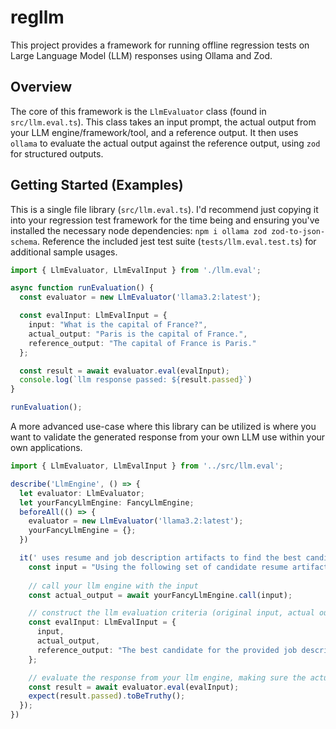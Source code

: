 # regllm

This project provides a framework for running offline regression tests on Large Language Model (LLM) responses using Ollama and Zod.

## Overview

The core of this framework is the `LlmEvaluator` class (found in `src/llm.eval.ts`). This class takes an input prompt, the actual output from your LLM engine/framework/tool, and a reference output. It then uses `ollama` to evaluate the actual output against the reference output, using `zod` for structured outputs.

## Getting Started (Examples)

This is a single file library (`src/llm.eval.ts`). I'd recommend just copying it into your regression test framework for the time being and ensuring you've installed the necessary node dependencies: `npm i ollama zod zod-to-json-schema`. Reference the included jest test suite (`tests/llm.eval.test.ts`) for additional sample usages.

```typescript
import { LlmEvaluator, LlmEvalInput } from './llm.eval';

async function runEvaluation() {
  const evaluator = new LlmEvaluator('llama3.2:latest');

  const evalInput: LlmEvalInput = {
    input: "What is the capital of France?",
    actual_output: "Paris is the capital of France.",
    reference_output: "The capital of France is Paris."
  };

  const result = await evaluator.eval(evalInput);
  console.log(`llm response passed: ${result.passed}`)
}

runEvaluation();
```

A more advanced use-case where this library can be utilized is where you want to validate the generated response from your own LLM use within your own applications. 

```typescript
import { LlmEvaluator, LlmEvalInput } from '../src/llm.eval';

describe('LlmEngine', () => {
  let evaluator: LlmEvaluator;
  let yourFancyLlmEngine: FancyLlmEngine;
  beforeAll(() => {
    evaluator = new LlmEvaluator('llama3.2:latest');
    yourFancyLlmEngine = {};
  })

  it(' uses resume and job description artifacts to find the best candidate', async () => {
    const input = "Using the following set of candidate resume artifacts ${process.env.RESUME_ARTIFACTS_CONTENT}, help me find the single best candidate for the following job description: ${process.env.JOB_DESCRIPTION_CONTENT}";
    
    // call your llm engine with the input
    const actual_output = await yourFancyLlmEngine.call(input);

    // construct the llm evaluation criteria (original input, actual output provided by your llm engine and the expected response)
    const evalInput: LlmEvalInput = {
      input,
      actual_output,
      reference_output: "The best candidate for the provided job description is Abraham Lincoln"
    };

    // evaluate the response from your llm engine, making sure the actual response is inline with the expected response
    const result = await evaluator.eval(evalInput);
    expect(result.passed).toBeTruthy();
  });
})
```

